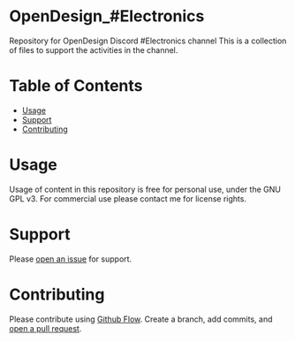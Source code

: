 # OpenDesign_#Electronics
  Repository for OpenDesign Discord #Electronics channel
  This is a collection of files to support the activities in the channel.
# Table of Contents

- [Usage](#usage)
- [Support](#support)
- [Contributing](#contributing)


# Usage

Usage of content in this repository is free for personal use, under the GNU GPL v3.
For commercial use please contact me for license rights.

# Support

Please [open an issue](https://github.com/AD0ND/OpenDesign_Electronics/issues) for support.

# Contributing

Please contribute using [Github Flow](https://guides.github.com/introduction/flow/). Create a branch, add commits, and [open a pull request](https://github.com/AD0ND/OpenDesign_Electronics/compare/).
